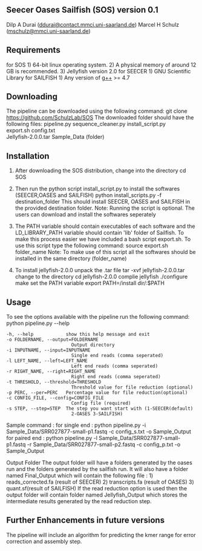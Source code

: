 Seecer Oases Sailfish (SOS) version 0.1
----------------------------
Dilp A Durai (ddurai@contact.mmci.uni-saarland.de)
Marcel H Schulz (mschulz@mmci.uni-saarland.de)


Requirements
----------------------------
for SOS
	1)	64-bit linux operating system. 
	2)	A physical memory of around 12 GB is recommended.
	3)	Jellyfish version 2.0
for SEECER
 	1)	GNU Scientific Library
for SAILFISH
	1)	Any version of [g++](gcc.gnu.org) >= 4.7


Downloading
-----------------------------
The pipeline can be downloaded using the following command:
	git clone https://github.com/SchulzLab/SOS
The downloaded folder should have the following files:
	pipeline.py
	sequence_cleaner.py
	install_script.py	
	export.sh
	config.txt	
	Jellyfish-2.0.0.tar
	Sample_Data (folder)

Installation
-----------------------------
1)	After downloading the SOS distribution, change into the directory
		cd SOS

2)	Then run the python script install_script.py to install the softwares (SEECER,OASES and SAILFISH)
		python install_scripts.py -f destination_folder
	This should install SEECER, OASES and SAILFISH in the provided destination folder. 
	Note: Running the script is optional. The users can download and install the softwares seperately  

3)	The PATH variable should contain executables of each software and the LD_LIBRARY_PATH variable should contain 'lib' folder of Sailfish.
	To make this process easier we have included a bash script export.sh. To use this script type the following command:
		source export.sh folder_name
	Note: To make use of this script all the softwares should be installed in the same directory (folder_name)

4)	To install jellyfish-2.0.0 unpack the .tar file
		tar -xvf jellyfish-2.0.0.tar
	change to the directory 
		cd jellyfish-2.0.0
	complie jellyfish
		./configure
		make
	set the PATH variable 
		export PATH=/install dir/:$PATH  

Usage
----------------------------
To see the options available with the pipeline run the following command:
	python pipeline.py --help

	-h, --help            show this help message and exit
  	-o FOLDERNAME, --output=FOLDERNAME
        	                Output directory
  	-i INPUTNAME, --input=INPUTNAME
        	                Single end reads (comma seperated)
  	-l LEFT_NAME, --left=LEFT_NAME
        	                Left end reads (comma seperated)
  	-r RIGHT_NAME, --right=RIGHT_NAME
        	                Right end reads (comma seperated)
  	-t THRESHOLD, --threshold=THRESHOLD
        	                Threshold value for file reduction (optional)
  	-p PERC, --per=PERC   Percentage value for file reduction(optional)
  	-c CONFIG_FILE, --config=CONFIG_FILE
        	                Config file (required)
  	-s STEP, --step=STEP  The step you want start with (1-SEECER(default)
        	                2-OASES 3-SAILFISH)

Sample command : 
	for single end : python pipeline.py -i Sample_Data/SRR027877-small-p1.fastq -c config_s.txt -o Sample_Output
	for paired end : python pipeline.py -l Sample_Data/SRR027877-small-p1.fastq -r Sample_Data/SRR027877-small-p2.fastq -c config_p.txt -o 		Sample_Output

Output Folder
The output folder will have a folders generated by the oases run and the folders generated by the sailfish run. 
It will also have a folder named Final_Output which will contain the following file :
	1)	reads_corrected.fa (result of SEECER)
	2)	transcripts.fa (result of OASES)
	3)	quant.sf(result of SAILFISH)
If the read reduction option is used then the output folder will contain folder named Jellyfish_Output which stores the intermediate results generated by the read reduction step.


Further Enhancements in future versions
-----------------------------
The pipeline will include an algorithm for predicting the kmer range for error correction and assembly step.      
